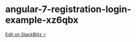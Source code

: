 # angular-7-registration-login-example-xz6qbx

[Edit on StackBlitz ⚡️](https://stackblitz.com/edit/angular-7-registration-login-example-xz6qbx)